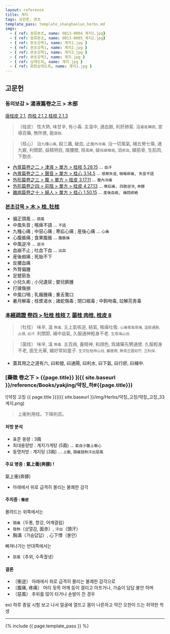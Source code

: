 ```yaml
---
layout: reference
title: 계지
tags: 상한론, 본초
template_pass: template_shanghanlun_herbs.md
imgs:
  - { ref: 증류본초, name: 0013-0004_계지1.jpg}
  - { ref: 증류본초, name: 0013-0005_계지2.jpg}
  - { ref: 본초강목1, name: 계지1.jpg }
  - { ref: 본초강목1, name: 계지2.jpg }
  - { ref: 본초강목1, name: 계지3.jpg }
  - { ref: 본초강목2, name: 계지.jpg }
  - { ref: 삼재도회, name: 계지.jpg }
  - { ref: 화한삼재도회, name: 계지1.jpg }
---
```


## 고문헌

### 동의보감 > 湯液篇卷之三 > 木部

[唐桂皮 2.1](https://mediclassics.kr/books/8/volume/22/#content_690), [肉桂 2.1.2](https://mediclassics.kr/books/8/volume/22/#content_697),[桂枝 2.1.3](https://mediclassics.kr/books/8/volume/22/#content_699)

> 〔桂皮〕 性大熱, 味甘辛, 有小毒. 主溫中, 通血脈, 利肝肺氣. 治`霍亂轉筋`, 宣導百藥, 無所畏, 能`墮胎`.

> 〔桂心〕 治`九種心痛`, 殺三蟲, 破血, 止`腹內冷痛`. 治一切風氣, 補五勞七傷, 通九竅, 利關節, 益精明目, 煖腰膝, 除`風痺`, 破`痃癖癥瘕`, 消`瘀血`, 續筋骨, 生肌肉, 下胞衣.

* [內景篇卷之二 > 津液 > 單方 >  桂枝 5.28.15](https://mediclassics.kr/books/8/volume/2/#content_1023) ... `自汗`
* [內景篇卷之二 > 聲音 > 單方 >  桂心 3.14.5](https://mediclassics.kr/books/8/volume/2/#content_650) ... `感寒失音`, `咽喉痒痛, 失音不語`
* [外形篇卷之三 > 腹 > 單方 >  桂皮 3.17.11](https://mediclassics.kr/books/8/volume/7/#content_814) ... `腹內冷痛`
* [外形篇卷之四 > 前陰 > 單方 >  桂皮 4.27.13](https://mediclassics.kr/books/8/volume/8/#content_959) ... `寒疝痛, 四肢逆冷`, `奔豚`
* [雜病篇卷之十 > 婦人 > 單方 >  桂心 1.50.15](https://mediclassics.kr/books/8/volume/18/#content_1104) ... `産後血瘕, 痛悶欲絶`

### [본초강목 > 木 > 桂_牡桂]()

* 偏正頭風 ... `頭風`
* 中風失音 ; 喉痺不語 ... `不語`
* 九種心痛 ; 中惡心痛 ; 寒疝心痛 ; 産後心痛 ... `心痛`
* 心腹脹痛 ; 食果腹脹 ... `腹脹痛`
* 中風逆冷 ... `逆冷`
* 血崩不止 ; 吐血下血 ... `出血`
* 産後瘕痛 ; 死胎不下
* 反腰血痛
* 外腎偏腫
* 足躄筋急
* 小兒久痢 ; 小兒遺尿 ; 嬰兒臍腫
* 打撲傷損
* 中風口喎 ; 乳癰腫痛 ; 重舌鵞口
* 暑月解毒 ; 桂漿渴水 ; 諸蛇傷毒 ; 閉口椒毒 ; 中鉤吻毒, 竝解芫靑毒


### [本經疏證 卷四 > 牡桂 桂枝 7](https://mediclassics.kr/books/154/volume/4/#content_42), [菌桂 肉桂, 桂皮 8](https://mediclassics.kr/books/154/volume/4/#content_44)

> 〔牡桂〕 味辛, 溫 <small>無毒</small>. 主上氣咳逆, 結氣, 喉痺吐吸. <small>心痛脅風脅痛, 溫筋通脈, 止煩, 出汗.</small> 利關節, 補中益氣, 久服通神輕身不老. <small>生南海山谷.</small>

> 〔菌桂〕 味辛, 溫 <small>無毒</small>. 主百病, 養精神, 和顔色, 爲諸藥先騁通使. 久服輕身不老, 面生光華, 媚好常如童子. <small>生交阯桂林山谷, 巖崖間, 無骨正圓如竹. 立秋採.</small>

####

* 蓋其用之之道有六, 曰和營, 曰通陽, 曰利水, 曰下氣, 曰行瘀, 曰補中.





### [藥徵 卷之下 > {{page.title}} ]({{ site.baseurl }}/reference/Books/yakjing/약징_하#{{page.title}})

![약징 고징 {{ page.title }}]({{ site.baseurl }}/img/Herbs/약징_고징/약징_고징_33계지.png)

> 上衝則用桂。下降則否。

#### 처방 분석

* 표준 용량 : 3兩
* 최대용량방 : 계지가계탕 (5兩) ... `氣自少腹上衝心`
* 동명처방 : 계지탕 (3兩) ... `上衝`, `頭痛發熱汗出惡風`

#### 주요 병증 : 氣上衝(奔豚) !

氣上衝(奔豚)

* 아래에서 위로 급격히 몰리는 불쾌한 감각

#### 주치증 : `衝逆`

몰려드는 위쪽에서는

* `頭痛`（두통, 항강, 어깨결림）
* `發熱`（상열감, 面赤）, `汗出`（頭汗）
* 胸滿（가슴답답）, 心下悸（불안）

빠져나가는 반대쪽에서는

* `惡風`（추위, 수족궐냉）

#### 결론

* 〔衝逆〕 아래에서 위로 급격히 몰리는 불쾌한 감각으로
* 〔腹痛, 疼痛〕 머리 뒷목 어깨 등이 결리고 아프거나, 가슴이 답답 불안 하며
* 〔惡風〕 추위를 많이 타거나 손발이 찬 경우

ex) 하루 종일 시험 보고 나서 얼굴에 열뜨고 몸이 나른하고 약간 오한이 드는 허약한 학생

***

{% include {{ page.template_pass }} %}
